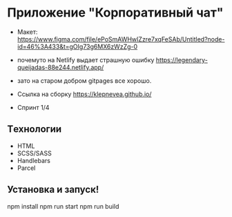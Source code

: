 # Приложение "Корпоративный чат"

- Макет: https://www.figma.com/file/ePoSmAWHwIZzre7xqFeSAb/Untitled?node-id=46%3A433&t=gOIg73g6MX6zWzZg-0

- почемуто на Netlify выдает страшную ошибку https://legendary-queijadas-88e244.netlify.app/
- зато на старом добром gitpages все хорошо.
- Ссылка на сборку https://klepnevea.github.io/

- Спринт 1/4

## Tехнологии

- HTML
- SCSS/SASS
- Handlebars
- Parcel

## Установка и запуск!

npm install
npm run start
npm run build
